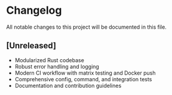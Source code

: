 # Changelog

All notable changes to this project will be documented in this file.

## [Unreleased]
- Modularized Rust codebase
- Robust error handling and logging
- Modern CI workflow with matrix testing and Docker push
- Comprehensive config, command, and integration tests
- Documentation and contribution guidelines
